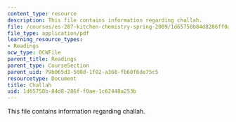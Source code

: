 ```yaml
---
content_type: resource
description: This file contains information regarding challah.
file: /courses/es-287-kitchen-chemistry-spring-2009/1d65750b84d8286ff0ae1c62448a253b_MITES_287S09_read05.pdf
file_type: application/pdf
learning_resource_types:
- Readings
ocw_type: OCWFile
parent_title: Readings
parent_type: CourseSection
parent_uid: 79b065d3-500d-1f02-a368-fb60f6de75c5
resourcetype: Document
title: Challah
uid: 1d65750b-84d8-286f-f0ae-1c62448a253b
---
```

This file contains information regarding challah.

